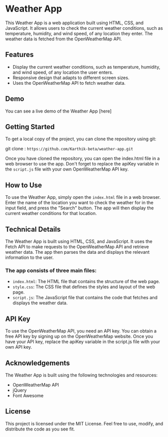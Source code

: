 # Weather App 

This Weather App is a web application built using HTML, CSS, and JavaScript. It allows users to check the current weather conditions, such as temperature, humidity, and wind speed, of any location they enter. The weather data is fetched from the OpenWeatherMap API.

## Features

* Display the current weather conditions, such as temperature, humidity, and wind speed, of any location the user enters.
* Responsive design that adapts to different screen sizes.
* Uses the OpenWeatherMap API to fetch weather data.

## Demo

You can see a live demo of the Weather App [here]

## Getting Started

To get a local copy of the project, you can clone the repository using git:

git clone : `https://github.com/Karthik-beta/weather-app.git`

Once you have cloned the repository, you can open the index.html file in a web browser to use the app. Don't forget to replace the apiKey variable in the `script.js` file with your own OpenWeatherMap API key.


## How to Use

To use the Weather App, simply open the `index.html` file in a web browser. Enter the name of the location you want to check the weather for in the input field, and press the "Search" button. The app will then display the current weather conditions for that location.

## Technical Details

The Weather App is built using HTML, CSS, and JavaScript. It uses the Fetch API to make requests to the OpenWeatherMap API and retrieve weather data. The app then parses the data and displays the relevant information to the user.

### The app consists of three main files:

* `index.html`: The HTML file that contains the structure of the web page.
* `style.css`: The CSS file that defines the styles and layout of the web page.
* `script.js`: The JavaScript file that contains the code that fetches and displays the weather data.

## API Key

To use the OpenWeatherMap API, you need an API key. You can obtain a free API key by signing up on the OpenWeatherMap website. Once you have your API key, replace the apiKey variable in the script.js file with your own API key.

## Acknowledgements

The Weather App is built using the following technologies and resources:

* OpenWeatherMap API
* jQuery
* Font Awesome

## License

This project is licensed under the MIT License. Feel free to use, modify, and distribute the code as you see fit.
